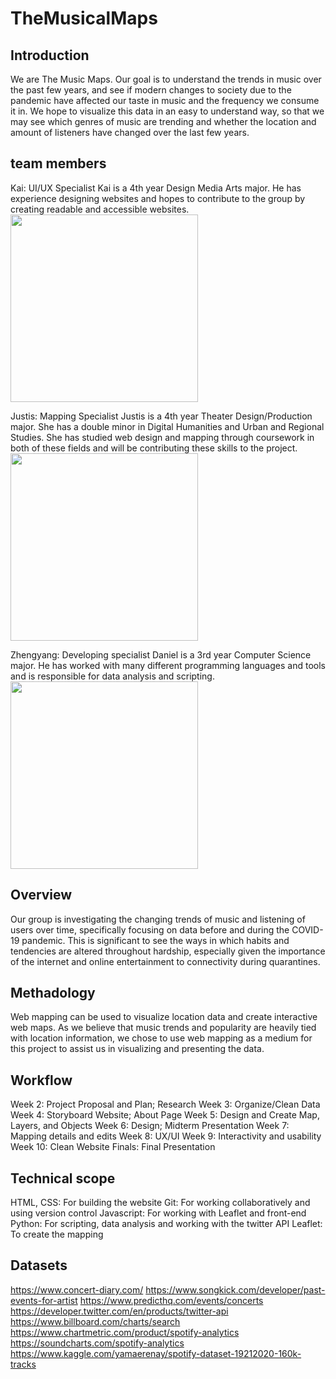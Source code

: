 # TheMusicalMaps
## Introduction
We are The Music Maps. Our goal is to understand the trends in music over the past few years, and see if modern changes to society due to the pandemic have affected our taste in music and the frequency we consume it in. We hope to visualize this data in an easy to understand way, so that we may see which genres of music are trending and whether the location and amount of listeners have changed over the last few years.

## team members
Kai: UI/UX Specialist
Kai is a 4th year Design Media Arts major. He has experience designing websites and hopes to contribute to the group by creating readable and accessible websites.
<br><img src = "https://kaisanwatanabe.github.io/DH151/week%201/images/IMG_2258.PNG" height = "300px">

Justis: Mapping Specialist
Justis is a 4th year Theater Design/Production major. She has a double minor in Digital Humanities and Urban and Regional Studies. She has studied web design and mapping through coursework in both of these fields and will be contributing these skills to the project.
<br><img src = "https://scontent-lax3-1.xx.fbcdn.net/v/t1.6435-9/168148235_1506044636397930_681173568127043633_n.jpg?_nc_cat=109&ccb=1-3&_nc_sid=09cbfe&_nc_ohc=Vmrs2lXIcNcAX9Qz4Z8&_nc_ht=scontent-lax3-1.xx&oh=c04a8639456b7fb4498889925e5e8618&oe=6089F18E" height = "300px">

Zhengyang: Developing specialist
Daniel is a 3rd year Computer Science major. He has worked with many different programming languages and tools and is responsible for data analysis and scripting.
<br><img src = "https://i.imgur.com/iEHPmaK.jpg" height = "300px">

## Overview
Our group is investigating the changing trends of music and listening of users over time, specifically focusing on data before and during the COVID-19 pandemic. This is significant to see the ways in which habits and tendencies are altered throughout hardship, especially given the importance of the internet and online entertainment to connectivity during quarantines.

## Methadology
Web mapping can be used to visualize location data and create interactive web maps. As we believe that music trends and popularity are heavily tied with location information, we chose to use web mapping as a medium for this project to assist us in visualizing and presenting the data.

## Workflow
Week 2: Project Proposal and Plan; Research
Week 3: Organize/Clean Data
Week 4: Storyboard Website; About Page 
Week 5: Design and Create Map, Layers, and Objects
Week 6: Design; Midterm Presentation
Week 7: Mapping details and edits
Week 8: UX/UI
Week 9: Interactivity and usability
Week 10: Clean Website
Finals: Final Presentation

## Technical scope
HTML, CSS: For building the website
Git: For working collaboratively and using version control
Javascript: For working with Leaflet and front-end
Python: For scripting, data analysis and working with the twitter API 
Leaflet: To create the mapping

## Datasets
https://www.concert-diary.com/
https://www.songkick.com/developer/past-events-for-artist
https://www.predicthq.com/events/concerts
https://developer.twitter.com/en/products/twitter-api
https://www.billboard.com/charts/search 
https://www.chartmetric.com/product/spotify-analytics
https://soundcharts.com/spotify-analytics
https://www.kaggle.com/yamaerenay/spotify-dataset-19212020-160k-tracks
